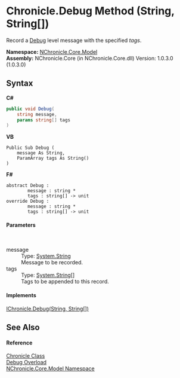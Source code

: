 # Chronicle.Debug Method (String, String[])
 

Record a <a href="T_NChronicle_Core_Model_ChronicleLevel.md">Debug</a> level message with the specified *tags*.

**Namespace:**&nbsp;<a href="N_NChronicle_Core_Model.md">NChronicle.Core.Model</a><br />**Assembly:**&nbsp;NChronicle.Core (in NChronicle.Core.dll) Version: 1.0.3.0 (1.0.3.0)

## Syntax

**C#**<br />
``` C#
public void Debug(
	string message,
	params string[] tags
)
```

**VB**<br />
``` VB
Public Sub Debug ( 
	message As String,
	ParamArray tags As String()
)
```

**F#**<br />
``` F#
abstract Debug : 
        message : string * 
        tags : string[] -> unit 
override Debug : 
        message : string * 
        tags : string[] -> unit 
```


#### Parameters
&nbsp;<dl><dt>message</dt><dd>Type: <a href="http://msdn2.microsoft.com/en-us/library/s1wwdcbf" target="_blank">System.String</a><br />Message to be recorded.</dd><dt>tags</dt><dd>Type: <a href="http://msdn2.microsoft.com/en-us/library/s1wwdcbf" target="_blank">System.String</a>[]<br />Tags to be appended to this record.</dd></dl>

#### Implements
<a href="M_NChronicle_Core_Interfaces_IChronicle_Debug_2.md">IChronicle.Debug(String, String[])</a><br />

## See Also


#### Reference
<a href="T_NChronicle_Core_Model_Chronicle.md">Chronicle Class</a><br /><a href="Overload_NChronicle_Core_Model_Chronicle_Debug.md">Debug Overload</a><br /><a href="N_NChronicle_Core_Model.md">NChronicle.Core.Model Namespace</a><br />
